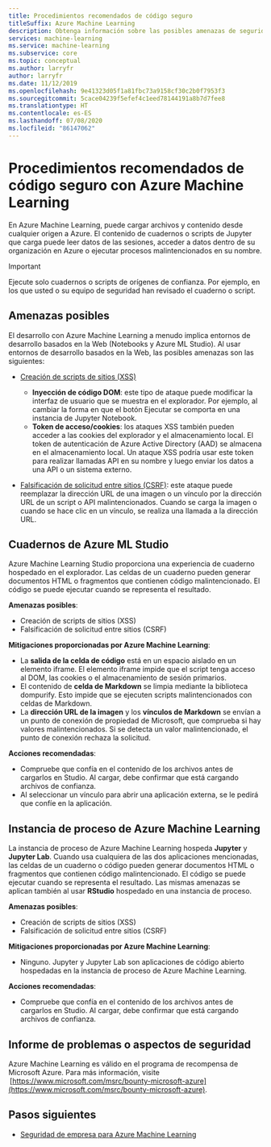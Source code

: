 ```yaml
---
title: Procedimientos recomendados de código seguro
titleSuffix: Azure Machine Learning
description: Obtenga información sobre las posibles amenazas de seguridad que puedan existir al desarrollar para Azure Machine Learning. Conozca las mitigaciones que Azure ML proporciona y los procedimientos recomendados para garantizar que los entornos de desarrollo sigan siendo seguros.
services: machine-learning
ms.service: machine-learning
ms.subservice: core
ms.topic: conceptual
ms.author: larryfr
author: larryfr
ms.date: 11/12/2019
ms.openlocfilehash: 9e41323d05f1a81fbc73a9158cf30c2b0f7953f3
ms.sourcegitcommit: 5cace04239f5efef4c1eed78144191a8b7d7fee8
ms.translationtype: HT
ms.contentlocale: es-ES
ms.lasthandoff: 07/08/2020
ms.locfileid: "86147062"
---
```

# <a name="secure-code-best-practices-with-azure-machine-learning"></a>Procedimientos recomendados de código seguro con Azure Machine Learning

En Azure Machine Learning, puede cargar archivos y contenido desde cualquier origen a Azure. El contenido de cuadernos o scripts de Jupyter que carga puede leer datos de las sesiones, acceder a datos dentro de su organización en Azure o ejecutar procesos malintencionados en su nombre.

> [!IMPORTANT]
> Ejecute solo cuadernos o scripts de orígenes de confianza. Por ejemplo, en los que usted o su equipo de seguridad han revisado el cuaderno o script.

## <a name="potential-threats"></a>Amenazas posibles

El desarrollo con Azure Machine Learning a menudo implica entornos de desarrollo basados en la Web (Notebooks y Azure ML Studio). Al usar entornos de desarrollo basados en la Web, las posibles amenazas son las siguientes:

* [Creación de scripts de sitios (XSS)](https://owasp.org/www-community/attacks/xss/)

    * __Inyección de código DOM__: este tipo de ataque puede modificar la interfaz de usuario que se muestra en el explorador. Por ejemplo, al cambiar la forma en que el botón Ejecutar se comporta en una instancia de Jupyter Notebook.
    * __Token de acceso/cookies__: los ataques XSS también pueden acceder a las cookies del explorador y el almacenamiento local. El token de autenticación de Azure Active Directory (AAD) se almacena en el almacenamiento local. Un ataque XSS podría usar este token para realizar llamadas API en su nombre y luego enviar los datos a una API o un sistema externo.

* [Falsificación de solicitud entre sitios (CSRF)](https://owasp.org/www-community/attacks/csrf): este ataque puede reemplazar la dirección URL de una imagen o un vínculo por la dirección URL de un script o API malintencionados. Cuando se carga la imagen o cuando se hace clic en un vínculo, se realiza una llamada a la dirección URL.

## <a name="azure-ml-studio-notebooks"></a>Cuadernos de Azure ML Studio

Azure Machine Learning Studio proporciona una experiencia de cuaderno hospedado en el explorador. Las celdas de un cuaderno pueden generar documentos HTML o fragmentos que contienen código malintencionado.  El código se puede ejecutar cuando se representa el resultado.

__Amenazas posibles__:
* Creación de scripts de sitios (XSS)
* Falsificación de solicitud entre sitios (CSRF)

__Mitigaciones proporcionadas por Azure Machine Learning__:
* La __salida de la celda de código__ está en un espacio aislado en un elemento iframe. El elemento iframe impide que el script tenga acceso al DOM, las cookies o el almacenamiento de sesión primarios.
* El contenido de __celda de Markdown__ se limpia mediante la biblioteca dompurify. Esto impide que se ejecuten scripts malintencionados con celdas de Markdown.
* La __dirección URL de la imagen__ y los __vínculos de Markdown__ se envían a un punto de conexión de propiedad de Microsoft, que comprueba si hay valores malintencionados. Si se detecta un valor malintencionado, el punto de conexión rechaza la solicitud.

__Acciones recomendadas__:
* Compruebe que confía en el contenido de los archivos antes de cargarlos en Studio. Al cargar, debe confirmar que está cargando archivos de confianza.
* Al seleccionar un vínculo para abrir una aplicación externa, se le pedirá que confíe en la aplicación.

## <a name="azure-ml-compute-instance"></a>Instancia de proceso de Azure Machine Learning

La instancia de proceso de Azure Machine Learning hospeda __Jupyter__ y __Jupyter Lab__. Cuando usa cualquiera de las dos aplicaciones mencionadas, las celdas de un cuaderno o código pueden generar documentos HTML o fragmentos que contienen código malintencionado. El código se puede ejecutar cuando se representa el resultado. Las mismas amenazas se aplican también al usar __RStudio__ hospedado en una instancia de proceso.

__Amenazas posibles__:
* Creación de scripts de sitios (XSS)
* Falsificación de solicitud entre sitios (CSRF)

__Mitigaciones proporcionadas por Azure Machine Learning__:
* Ninguno. Jupyter y Jupyter Lab son aplicaciones de código abierto hospedadas en la instancia de proceso de Azure Machine Learning.

__Acciones recomendadas__:
* Compruebe que confía en el contenido de los archivos antes de cargarlos en Studio. Al cargar, debe confirmar que está cargando archivos de confianza.

## <a name="report-security-issues-or-concerns"></a>Informe de problemas o aspectos de seguridad 

Azure Machine Learning es válido en el programa de recompensa de Microsoft Azure. Para más información, visite  [https://www.microsoft.com/msrc/bounty-microsoft-azure](https://www.microsoft.com/msrc/bounty-microsoft-azure).

## <a name="next-steps"></a>Pasos siguientes

* [Seguridad de empresa para Azure Machine Learning](concept-enterprise-security.md)